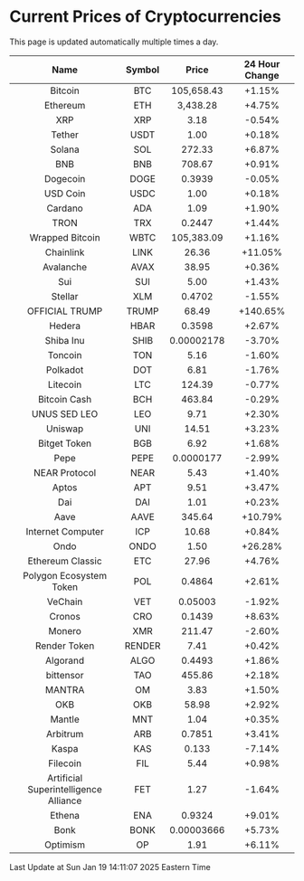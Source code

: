 # Current Prices of Cryptocurrencies
This page is updated automatically multiple times a day.

| Name | Symbol | Price | 24 Hour Change |
| :---: |:---:| :---: | :---: |
| Bitcoin | BTC | 105,658.43 | +1.15% |
| Ethereum | ETH | 3,438.28 | +4.75% |
| XRP | XRP | 3.18 | -0.54% |
| Tether | USDT | 1.00 | +0.18% |
| Solana | SOL | 272.33 | +6.87% |
| BNB | BNB | 708.67 | +0.91% |
| Dogecoin | DOGE | 0.3939 | -0.05% |
| USD Coin | USDC | 1.00 | +0.18% |
| Cardano | ADA | 1.09 | +1.90% |
| TRON | TRX | 0.2447 | +1.44% |
| Wrapped Bitcoin | WBTC | 105,383.09 | +1.16% |
| Chainlink | LINK | 26.36 | +11.05% |
| Avalanche | AVAX | 38.95 | +0.36% |
| Sui | SUI | 5.00 | +1.43% |
| Stellar | XLM | 0.4702 | -1.55% |
| OFFICIAL TRUMP | TRUMP | 68.49 | +140.65% |
| Hedera | HBAR | 0.3598 | +2.67% |
| Shiba Inu | SHIB | 0.00002178 | -3.70% |
| Toncoin | TON | 5.16 | -1.60% |
| Polkadot | DOT | 6.81 | -1.76% |
| Litecoin | LTC | 124.39 | -0.77% |
| Bitcoin Cash | BCH | 463.84 | -0.29% |
| UNUS SED LEO | LEO | 9.71 | +2.30% |
| Uniswap | UNI | 14.51 | +3.23% |
| Bitget Token | BGB | 6.92 | +1.68% |
| Pepe | PEPE | 0.0000177 | -2.99% |
| NEAR Protocol | NEAR | 5.43 | +1.40% |
| Aptos | APT | 9.51 | +3.47% |
| Dai | DAI | 1.01 | +0.23% |
| Aave | AAVE | 345.64 | +10.79% |
| Internet Computer | ICP | 10.68 | +0.84% |
| Ondo | ONDO | 1.50 | +26.28% |
| Ethereum Classic | ETC | 27.96 | +4.76% |
| Polygon Ecosystem Token | POL | 0.4864 | +2.61% |
| VeChain | VET | 0.05003 | -1.92% |
| Cronos | CRO | 0.1439 | +8.63% |
| Monero | XMR | 211.47 | -2.60% |
| Render Token | RENDER | 7.41 | +0.42% |
| Algorand | ALGO | 0.4493 | +1.86% |
| bittensor | TAO | 455.86 | +2.18% |
| MANTRA | OM | 3.83 | +1.50% |
| OKB | OKB | 58.98 | +2.92% |
| Mantle | MNT | 1.04 | +0.35% |
| Arbitrum | ARB | 0.7851 | +3.41% |
| Kaspa | KAS | 0.133 | -7.14% |
| Filecoin | FIL | 5.44 | +0.98% |
| Artificial Superintelligence Alliance | FET | 1.27 | -1.64% |
| Ethena | ENA | 0.9324 | +9.01% |
| Bonk | BONK | 0.00003666 | +5.73% |
| Optimism | OP | 1.91 | +6.11% |

Last Update at Sun Jan 19 14:11:07 2025 Eastern Time